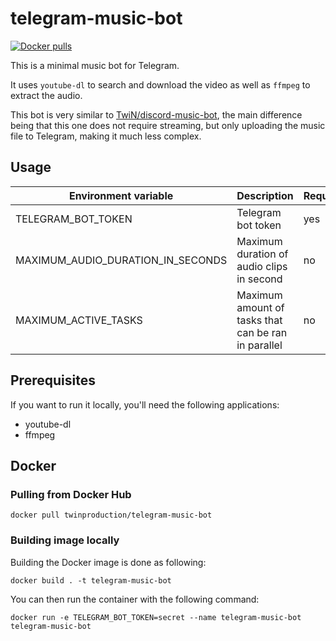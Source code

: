 # telegram-music-bot
[![Docker pulls](https://img.shields.io/docker/pulls/twinproduction/telegram-music-bot)](https://cloud.docker.com/repository/docker/twinproduction/telegram-music-bot)

This is a minimal music bot for Telegram.

It uses `youtube-dl` to search and download the video as well as `ffmpeg` to extract the audio.

This bot is very similar to [TwiN/discord-music-bot](https://github.com/TwiN/discord-music-bot), 
the main difference being that this one does not require streaming, but only uploading the music file to Telegram, 
making it much less complex.


## Usage
| Environment variable | Description | Required | Default |
| --- | --- | --- | --- |
| TELEGRAM_BOT_TOKEN | Telegram bot token | yes | `""` |
| MAXIMUM_AUDIO_DURATION_IN_SECONDS | Maximum duration of audio clips in second | no | `480` |
| MAXIMUM_ACTIVE_TASKS | Maximum amount of tasks that can be ran in parallel | no | `5` |


## Prerequisites
If you want to run it locally, you'll need the following applications:
- youtube-dl
- ffmpeg


## Docker
### Pulling from Docker Hub
```
docker pull twinproduction/telegram-music-bot
```


### Building image locally
Building the Docker image is done as following:

```
docker build . -t telegram-music-bot
```

You can then run the container with the following command:

```
docker run -e TELEGRAM_BOT_TOKEN=secret --name telegram-music-bot telegram-music-bot
```
